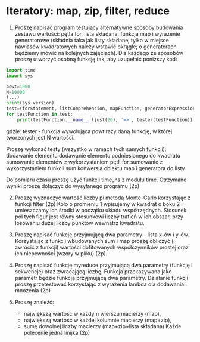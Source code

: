 # Iteratory: map, zip, filter, reduce
1. Proszę napisać program testujący alternatywne sposoby budowania zestawu wartości: pętla for, lista składana, funkcja map i wyrażenie generatorowe (składnia taka jak listy składanej tylko w miejsce nawiasów kwadratowych należy wstawić okrągłe; o generatorach będziemy mówić na kolejnych zajęciach). Dla każdego ze sposobów proszę utworzyć osobną funkcję tak, aby uzupełnić poniższy kod:

``` python
import time
import sys

powt=1000
N=10000
(...)
print(sys.version)
test=(forStatement, listComprehension, mapFunction, generatorExpression)
for testFunction in test:
    print(testFunction.__name__.ljust(20), '=>', tester(testFunction))
```
gdzie: tester - funkcja wywołująca powt razy daną funkcję, w której tworzonych jest N wartości.

Proszę wykonać testy (wszystko w ramach tych samych funkcji):
        dodawanie elementu
        dodawanie elementu podniesionego do kwadratu
        sumowanie elementów z wykorzystaniem pętli for
        sumowanie z wykorzystaniem funkcji sum
        konwersja obiektu map i generatora do listy

Do pomiaru czasu proszę użyć funkcji time_ns z modułu time. Otrzymane wyniki proszę dołączyć do wysyłanego programu (2p)

2. Proszę wyznaczyć wartość liczby pi metodą Monte-Carlo korzystając z funkcji filter (2p)
Koło o promieniu 1 wpisujemy w kwadrat o boku 2 i umieszczamy ich środki w początku układu współrzędnych. Stosunek pól tych figur jest równy stosunkowi liczby trafień w ich obszar, przy losowaniu dużej liczby punktów wewnątrz kwadratu.

3. Proszę napisać funkcję przyjmującą dwa parametry - lista x-ów i y-ów. Korzystając z funkcji wbudowanych sum i map proszę obliczyć (i zwrócić z funkcji) wartości dofitowanych współczynników prostej oraz ich niepewności (wzory w pliku) (2p).

4. Proszę napisać funkcję myreduce przyjmującą dwa parametry (funkcję i sekwencję) oraz zwracającą liczbę. Funkcja przekazywana jako parametr będzie funkcją przyjmującą dwa parametry. Działanie funkcji proszę przetestować korzystając z wyrażenia lambda dla dodawania i mnożenia (2p)

5. Proszę znaleźć:
	- największą wartość w każdym wierszu macierzy (map),
	- największą wartość w każdej kolumnie macierzy (map+zip),
	- sumę dowolnej liczby macierzy (map+zip+lista składana)
Każde polecenie jedna linijka (2p)
